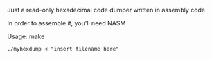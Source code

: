 Just a read-only hexadecimal code dumper written in assembly code

In order to assemble it, you'll need NASM

Usage:	make

	./myhexdump < "insert filename here"
